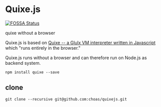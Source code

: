 # Quixe.js
[![FOSSA Status](https://app.fossa.io/api/projects/git%2Bgithub.com%2Fchoas%2Fquixejs.svg?type=shield)](https://app.fossa.io/projects/git%2Bgithub.com%2Fchoas%2Fquixejs?ref=badge_shield)

quixe without a browser

Quixe.js is based on [Quixe -- a Glulx VM interpreter written in Javascript](https://github.com/erkyrath/quixe) which "runs entirely in the browser."

Quixe.js runs without a browser and can therefore run on Node.js as backend system.

    npm install quixe --save

## clone

    git clone --recursive git@github.com:choas/quixejs.git
